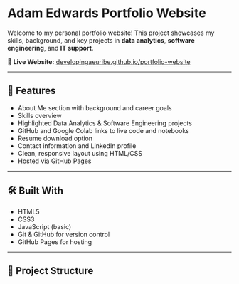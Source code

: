 # Adam Edwards Portfolio Website

Welcome to my personal portfolio website! This project showcases my skills, background, and key projects in **data analytics**, **software engineering**, and **IT support**.

🔗 **Live Website:** [developingaeuribe.github.io/portfolio-website](https://developingaeuribe.github.io/portfolio-website)

---

## 🚀 Features

- About Me section with background and career goals
- Skills overview
- Highlighted Data Analytics & Software Engineering projects
- GitHub and Google Colab links to live code and notebooks
- Resume download option
- Contact information and LinkedIn profile
- Clean, responsive layout using HTML/CSS
- Hosted via GitHub Pages

---

## 🛠️ Built With

- HTML5
- CSS3
- JavaScript (basic)
- Git & GitHub for version control
- GitHub Pages for hosting

---

## 📂 Project Structure

